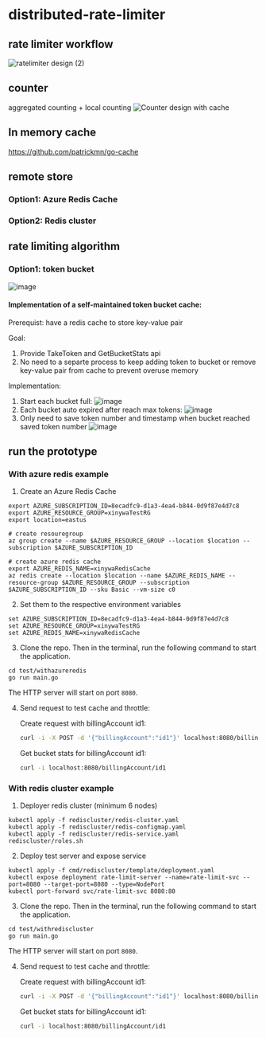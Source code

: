 # distributed-rate-limiter

## rate limiter workflow

![ratelimiter design (2)](https://github.com/Xinyue-Wang/rate-limiter-backed-by-redis-cache/assets/37516611/529faeec-7269-4701-9ac9-f97914551020)

## counter
aggregated counting + local counting
![Counter design with cache](https://github.com/Xinyue-Wang/rate-limiter-backed-by-redis-cache/assets/37516611/0bf4e623-17eb-4466-9a49-40fdddba71f8)

## In memory cache
https://github.com/patrickmn/go-cache

## remote store
### Option1: Azure Redis Cache


### Option2: Redis cluster


## rate limiting algorithm
### Option1: token bucket
 ![image](https://github.com/Xinyue-Wang/token_bucket_cache/assets/37516611/27cf75b1-2198-466b-9f57-a26a82f40c0e)

#### Implementation of a self-maintained token bucket cache:
Prerequist: have a redis cache to store key-value pair

Goal:  
1. Provide TakeToken and GetBucketStats api
2. No need to a separte process to keep adding token to bucket or remove key-value pair from cache to prevent overuse memory

Implementation:
1. Start each bucket full:
![image](https://github.com/Xinyue-Wang/token_bucket_cache/assets/37516611/661b1819-d24e-4a06-b6d8-f1f508b43be2)
2. Each bucket auto expired after reach max tokens:
![image](https://github.com/Xinyue-Wang/token_bucket_cache/assets/37516611/faa8a8ee-4f6d-4a8f-bdbb-e32460e47901)
3. Only need to save token number and timestamp when bucket reached saved token number
![image](https://github.com/Xinyue-Wang/rate-limiting-with-distributed-cache/assets/37516611/87df442d-2048-45f7-94be-f0fcbc01486c)


## run the prototype
### With azure redis example

1. Create an Azure Redis Cache
```shell
export AZURE_SUBSCRIPTION_ID=8ecadfc9-d1a3-4ea4-b844-0d9f87e4d7c8
export AZURE_RESOURCE_GROUP=xinywaTestRG
export location=eastus

# create resouregroup
az group create --name $AZURE_RESOURCE_GROUP --location $location --subscription $AZURE_SUBSCRIPTION_ID

# create azure redis cache
export AZURE_REDIS_NAME=xinywaRedisCache
az redis create --location $location --name $AZURE_REDIS_NAME --resource-group $AZURE_RESOURCE_GROUP --subscription $AZURE_SUBSCRIPTION_ID --sku Basic --vm-size c0
```

2. Set them to the respective environment variables

```shell
set AZURE_SUBSCRIPTION_ID=8ecadfc9-d1a3-4ea4-b844-0d9f87e4d7c8
set AZURE_RESOURCE_GROUP=xinywaTestRG
set AZURE_REDIS_NAME=xinywaRedisCache
```
3. Clone the repo. Then in the terminal, run the following command to start the application.

```shell
cd test/withazureredis
go run main.go
```
The HTTP server will start on port `8080`.

4. Send request to test cache and throttle:

   Create request with billingAccount id1:
   ```bash
   curl -i -X POST -d '{"billingAccount":"id1"}' localhost:8080/billingAccount/
   ``` 

   Get bucket stats for billingAccount id1:
   ```bash
   curl -i localhost:8080/billingAccount/id1
   ```

### With redis cluster example
1. Deployer redis cluster (minimum 6 nodes)
```
kubectl apply -f rediscluster/redis-cluster.yaml
kubectl apply -f rediscluster/redis-configmap.yaml
kubectl apply -f rediscluster/redis-service.yaml
rediscluster/roles.sh
```

2. Deploy test server and expose service
```
kubectl apply -f cmd/rediscluster/template/deployment.yaml
kubectl expose deployment rate-limit-server --name=rate-limit-svc --port=8080 --target-port=8080 --type=NodePort
kubectl port-forward svc/rate-limit-svc 8080:80
```
3. Clone the repo. Then in the terminal, run the following command to start the application.

```shell
cd test/withrediscluster
go run main.go
```
The HTTP server will start on port `8080`.

4. Send request to test cache and throttle:

   Create request with billingAccount id1:
   ```bash
   curl -i -X POST -d '{"billingAccount":"id1"}' localhost:8080/billingAccount/
   ``` 

   Get bucket stats for billingAccount id1:
   ```bash
   curl -i localhost:8080/billingAccount/id1
   ```

  
